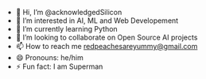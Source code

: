 - 👋 Hi, I’m @acknowledgedSilicon
- 👀 I’m interested in AI, ML and Web Developement
- 🌱 I’m currently learning Python
- 💞️ I’m looking to collaborate on Open Source AI projects
- 📫 How to reach me redpeachesareyummy@gmail.com
- 😄 Pronouns: he/him
- ⚡ Fun fact: I am Superman

<!---
acknowledgedSilicon/acknowledgedSilicon is a ✨ special ✨ repository because its `README.md` (this file) appears on your GitHub profile.
You can click the Preview link to take a look at your changes.
--->

